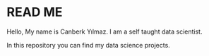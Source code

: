 # READ ME
Hello, My name is Canberk Yılmaz.
I am a self taught data scientist.

In this repository you can find my data science projects.
